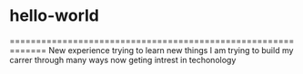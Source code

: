 # hello-world


=============================================================
New experience trying to learn new things
I am trying to build my carrer through many ways now geting intrest in techonology
